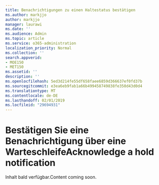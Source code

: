```yaml
---
title: Benachrichtigungen zu einen Haltestatus bestätigen
ms.author: markjjo
author: markjjo
manager: laurawi
ms.date: ''
ms.audience: Admin
ms.topic: article
ms.service: o365-administration
localization_priority: Normal
ms.collection: ''
search.appverid:
- MOE150
- MET150
ms.assetid: ''
description: ''
ms.openlocfilehash: 5ed3d214fe55df658faee6859d366637ef0fd37b
ms.sourcegitcommit: e3ea6eb9fab1a66b499458749838fe350d43d0d4
ms.translationtype: MT
ms.contentlocale: de-DE
ms.lasthandoff: 02/01/2019
ms.locfileid: "29694931"
---
```

# <a name="acknowledge-a-hold-notification"></a><span data-ttu-id="5c60f-102">Bestätigen Sie eine Benachrichtigung über eine Warteschleife</span><span class="sxs-lookup"><span data-stu-id="5c60f-102">Acknowledge a hold notification</span></span> 

<span data-ttu-id="5c60f-103">Inhalt bald verfügbar.</span><span class="sxs-lookup"><span data-stu-id="5c60f-103">Content coming soon.</span></span>